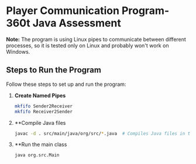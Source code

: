 # Player Communication Program-360t Java Assessment

**Note:** The program is using Linux pipes to communicate between different processes, so it is tested only on Linux and probably won't work on Windows.

## Steps to Run the Program

Follow these steps to set up and run the program:

1. **Create Named Pipes**
   ```bash
   mkfifo Sender2Receiver
   mkfifo Receiver2Sender
2. **Compile Java files 
   ```bash
   javac -d . src/main/java/org/src/*.java  # Compiles Java files in the specified directory
3. **Run the main class
    ```bash
   java org.src.Main
